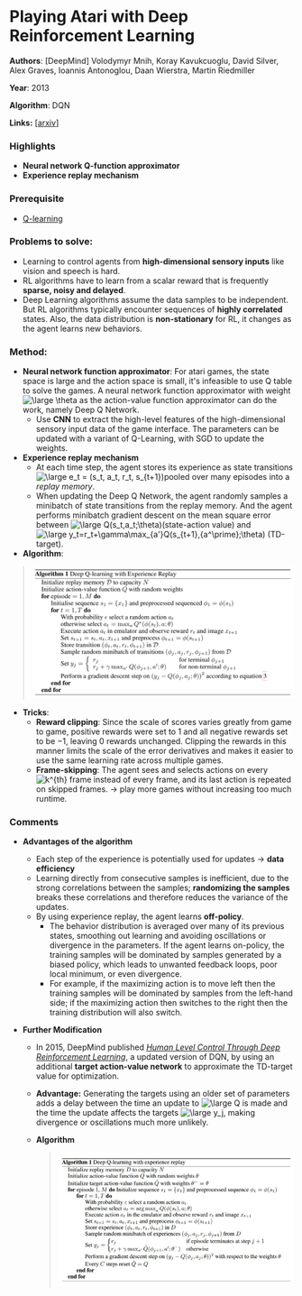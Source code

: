 # Playing Atari with Deep Reinforcement Learning

**Authors**: [DeepMind] Volodymyr Mnih, Koray Kavukcuoglu, David Silver, Alex Graves, Ioannis Antonoglou, Daan Wierstra, Martin Riedmiller

**Year**: 2013

**Algorithm**: DQN

**Links:** [[arxiv](https://arxiv.org/abs/1312.5602v1)]

### Highlights

- **Neural network Q-function approximator**
- **Experience replay mechanism**

### Prerequisite

- [Q-learning](https://towardsdatascience.com/simple-reinforcement-learning-q-learning-fcddc4b6fe56)

### Problems to solve: 

- Learning to control agents from **high-dimensional sensory inputs** like vision and speech is hard.
- RL algorithms have to learn from a scalar reward that is frequently **sparse, noisy and delayed**. 
- Deep Learning algorithms assume the data samples to be independent. But RL algorithms typically encounter sequences of **highly correlated** states. Also, the data distribution is **non-stationary** for RL, it changes as the agent learns new behaviors.

### Method:

- **Neural network function approximator**: For atari games, the state space is large and the action space is small, it's infeasible to use Q table to solve the games. A neural network function approximator with weight <img src="https://latex.codecogs.com/svg.latex?\dpi{300}&space;\large&space;\theta" title="\large \theta" /> as the action-value function approximator can do the work, namely Deep Q Network. 
  - Use **CNN** to extract the high-level features of the high-dimensional sensory input data of the game interface. The parameters can be updated with a variant of Q-Learning, with SGD to update the weights.
- **Experience replay mechanism**
  - At each time step, the agent stores its experience as state transitions <img src="https://latex.codecogs.com/svg.latex?\large&space;e_t&space;=&space;(s_t,&space;a_t,&space;r_t,&space;s_{t&plus;1})" title="\large e_t = (s_t, a_t, r_t, s_{t+1})" />pooled over many episodes into a *replay memory*.
  - When updating the Deep Q Network, the agent randomly samples a minibatch of state transitions from the replay memory. And the agent performs minibatch gradient descent on the mean square error between <img src="https://latex.codecogs.com/svg.latex?\large&space;Q(s_t,a_t;\theta)" title="\large Q(s_t,a_t;\theta)" />(state-action value) and <img src="https://latex.codecogs.com/svg.latex?\large&space;y_t=r_t&plus;\gamma\max_{a'}Q(s_{t&plus;1},{a^\prime};\theta)" title="\large y_t=r_t+\gamma\max_{a'}Q(s_{t+1},{a^\prime};\theta)" /> (TD-target).
- **Algorithm**:

> ![algo](../imgs/001_1.png)

- **Tricks**:
  - **Reward clipping**: Since the scale of scores varies greatly from game to game, positive rewards were set to 1 and all negative rewards set to be −1, leaving 0 rewards unchanged. Clipping the rewards in this manner limits the scale of the error derivatives and makes it easier to use the same learning rate across multiple games.
  - **Frame-skipping**: The agent sees and selects actions on every <img src="https://latex.codecogs.com/svg.latex?k^{th}" title="k^{th}" /> frame instead of every frame, and its last action is repeated on skipped frames. -> play more games without increasing too much runtime.

### Comments

- **Advantages of the algorithm**
  - Each step of the experience is potentially used for updates -> **data efficiency**
  - Learning directly from consecutive samples is inefficient, due to the strong correlations between the samples; **randomizing the samples** breaks these correlations and therefore reduces the variance of the updates.
  - By using experience replay, the agent learns **off-policy**. 
    - The behavior distribution is averaged over many of its previous states, smoothing out learning and avoiding oscillations or divergence in the parameters. If the agent learns on-policy, the training samples will be dominated by samples generated by a biased policy, which leads to unwanted feedback loops, poor local minimum, or even divergence. 
    - For example, if the maximizing action is to move left then the training samples will be dominated by samples from the left-hand side; if the maximizing action then switches to the right then the training distribution will also switch.

- **Further Modification**

  - In 2015, DeepMind published [*Human Level Control Through Deep Reinforcement Learning*](https://storage.googleapis.com/deepmind-media/dqn/DQNNaturePaper.pdf), a updated version of DQN, by using an additional **target action-value network** to approximate the TD-target value for optimization. 

  - **Advantage:** Generating the targets using an older set of parameters adds a delay between the time an update to <img src="https://latex.codecogs.com/svg.latex?\large&space;Q" title="\large Q" /> is made and the time the update affects the targets <img src="https://latex.codecogs.com/svg.latex?\large&space;y_j" title="\large y_j" />, making divergence or oscillations much more unlikely.

  - **Algorithm**

    > ![algo2](../imgs/001_2.jpg)